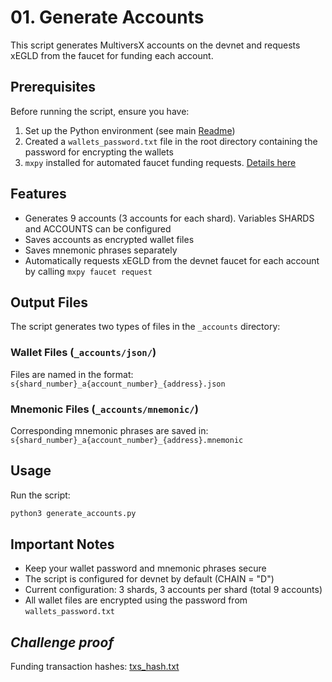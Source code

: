 # 01. Generate Accounts

This script generates MultiversX accounts on the devnet and requests xEGLD from the faucet for funding each account.

## Prerequisites

Before running the script, ensure you have:

1. Set up the Python environment (see main [Readme](../README.md))
2. Created a `wallets_password.txt` file in the root directory containing the password for encrypting the wallets
3. `mxpy` installed for automated faucet funding requests. [Details here](https://docs.multiversx.com/sdk-and-tools/sdk-py/installing-mxpy)

## Features

- Generates 9 accounts (3 accounts for each shard). Variables SHARDS and ACCOUNTS can be configured
- Saves accounts as encrypted wallet files
- Saves mnemonic phrases separately
- Automatically requests xEGLD from the devnet faucet for each account by calling `mxpy faucet request`

## Output Files

The script generates two types of files in the `_accounts` directory:

### Wallet Files (`_accounts/json/`)

Files are named in the format: `s{shard_number}_a{account_number}_{address}.json`

### Mnemonic Files (`_accounts/mnemonic/`)

Corresponding mnemonic phrases are saved in: `s{shard_number}_a{account_number}_{address}.mnemonic`

## Usage

Run the script:

```bash
python3 generate_accounts.py
```

## Important Notes

- Keep your wallet password and mnemonic phrases secure
- The script is configured for devnet by default (CHAIN = "D")
- Current configuration: 3 shards, 3 accounts per shard (total 9 accounts)
- All wallet files are encrypted using the password from `wallets_password.txt`

## *Challenge proof*

Funding transaction hashes: [txs_hash.txt](txs_hash.txt)
